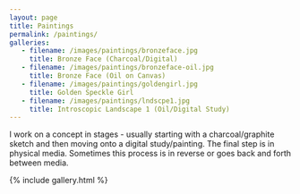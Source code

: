 ```yaml
---
layout: page
title: Paintings
permalink: /paintings/
galleries:
   - filename: /images/paintings/bronzeface.jpg
     title: Bronze Face (Charcoal/Digital)
   - filename: /images/paintings/bronzeface-oil.jpg
     title: Bronze Face (Oil on Canvas)
   - filename: /images/paintings/goldengirl.jpg
     title: Golden Speckle Girl
   - filename: /images/paintings/lndscpe1.jpg
     title: Introscopic Landscape 1 (Oil/Digital Study)
---
```

<style>
.post-title {
  font-family: 'Space Grotesk', sans-serif;
}
</style>
I work on a concept in stages - usually starting with a charcoal/graphite sketch and then moving onto a digital study/painting. The final step is in physical media. Sometimes this process is in reverse or goes back and forth between media.

{% include gallery.html %}

